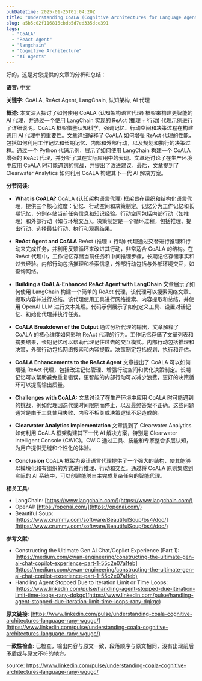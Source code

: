 ```yaml
---
pubDatetime: 2025-01-25T01:04:20Z
title: "Understanding CoALA (Cognitive Architectures for Language Agents) Through a ReAct Agent Example Using LangChain | LinkedIn"
slug: a5b5c02f116816cbdb5d7ed335dce391
tags:
  - "CoALA"
  - "ReAct Agent"
  - "langchain"
  - "Cognitive Architecture"
  - "AI Agents"
---
```


好的，这是对您提供的文章的分析和总结：

**语言:** 中文

**关键字:** CoALA, ReAct Agent, LangChain, 认知架构, AI 代理

**概述:**
本文深入探讨了如何使用 CoALA (认知架构语言代理) 框架来构建更智能的 AI 代理，并通过一个使用 LangChain 实现的 ReAct (推理 + 行动) 代理示例进行了详细说明。CoALA 框架借鉴认知科学，强调记忆、行动空间和决策过程在构建通用 AI 代理中的重要性。文章详细解释了 CoALA 如何增强 ReAct 代理的性能，包括如何利用工作记忆和长期记忆、内部和外部行动，以及规划和执行的决策过程。通过一个 Python 代码示例，展示了如何使用 LangChain 构建一个 CoALA 增强的 ReAct 代理，并分析了其在实际应用中的表现。文章还讨论了在生产环境中应用 CoALA 时可能遇到的挑战，并提出了改进建议。最后，文章提到了 Clearwater Analytics 如何利用 CoALA 构建其下一代 AI 解决方案。

**分节阅读:**

- **What is CoALA?**
  CoALA (认知架构语言代理) 框架旨在组织和结构化语言代理，提供三个核心维度：记忆、行动空间和决策制定。记忆分为工作记忆和长期记忆，分别存储当前任务信息和知识经验。行动空间包括内部行动（如推理）和外部行动（如与环境交互）。决策制定是一个循环过程，包括推理、提出行动、选择最佳行动、执行和观察结果。

- **ReAct Agent and CoALA**
  ReAct (推理 + 行动) 代理通过交替进行推理和行动来完成任务，并利用反馈循环来改进其行动，非常适合 CoALA 的结构。在 ReAct 代理中，工作记忆存储当前任务和中间推理步骤，长期记忆存储事实和过去经验。内部行动包括推理和检索信息，外部行动包括与外部环境交互，如查询网络。

- **Building a CoALA-Enhanced ReAct Agent with LangChain**
  文章展示了如何使用 LangChain 构建一个简单的 ReAct 代理，该代理可以搜索网络文章、提取内容并进行总结。该代理使用工具进行网络搜索、内容提取和总结，并使用 OpenAI LLM 进行文本处理。代码示例展示了如何定义工具、设置对话记忆、初始化代理并执行任务。

- **CoALA Breakdown of the Output**
  通过分析代理的输出，文章解释了 CoALA 的核心维度如何影响 ReAct 代理的行为。工作记忆存储了文章列表和摘要结果，长期记忆可以帮助代理记住过去的交互模式。内部行动包括推理和决策，外部行动包括网络搜索和内容提取。决策制定包括规划、执行和评估。

- **CoALA Enhancements to the ReAct Agent**
  文章提出了 CoALA 可以如何增强 ReAct 代理，包括改进记忆管理、增强行动空间和优化决策制定。长期记忆可以帮助避免重复错误，更智能的内部行动可以减少浪费，更好的决策循环可以提高输出质量。

- **Challenges with CoALA:**
  文章讨论了在生产环境中应用 CoALA 时可能遇到的挑战，例如代理因迭代或时间限制而停止，以及最终答案不正确。这些问题通常是由于工具使用失败、内容不相关或决策逻辑不足造成的。

- **Clearwater Analytics implementation**
  文章提到了 Clearwater Analytics 如何利用 CoALA 框架构建其下一代 AI 解决方案，特别是 Clearwater Intelligent Console (CWIC)。CWIC 通过工具、技能和专家整合多层认知，为用户提供无缝和个性化的体验。

- **Conclusion**
  CoALA 框架为设计语言代理提供了一个强大的结构，使其能够以模块化和有组织的方式进行推理、行动和交互。通过将 CoALA 原则集成到实际的 AI 系统中，可以创建能够自主完成复杂任务的智能代理。

**相关工具:**

- LangChain: [https://www.langchain.com/](https://www.langchain.com/)
- OpenAI: [https://openai.com/](https://openai.com/)
- Beautiful Soup: [https://www.crummy.com/software/BeautifulSoup/bs4/doc/](https://www.crummy.com/software/BeautifulSoup/bs4/doc/)

**参考文献:**

- Constructing the Ultimate Gen AI Chat/Copilot Experience (Part 1): [https://medium.com/cwan-engineering/constructing-the-ultimate-gen-ai-chat-copilot-experience-part-1-55c2e07a1feb](https://medium.com/cwan-engineering/constructing-the-ultimate-gen-ai-chat-copilot-experience-part-1-55c2e07a1feb)
- Handling Agent Stopped Due to Iteration Limit or Time Loops: [https://www.linkedin.com/pulse/handling-agent-stopped-due-iteration-limit-time-loops-rany-dqkgc](https://www.linkedin.com/pulse/handling-agent-stopped-due-iteration-limit-time-loops-rany-dqkgc)

**原文链接:** [https://www.linkedin.com/pulse/understanding-coala-cognitive-architectures-language-rany-wgugc/](https://www.linkedin.com/pulse/understanding-coala-cognitive-architectures-language-rany-wgugc/)

**一致性检查:**
已检查，输出内容与原文一致，段落顺序与原文相同，没有出现前后矛盾或与原文不符的地方。

source: https://www.linkedin.com/pulse/understanding-coala-cognitive-architectures-language-rany-wgugc/

